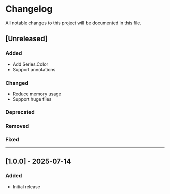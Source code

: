 # Changelog

All notable changes to this project will be documented in this file.

## [Unreleased]
### Added
- Add Series.Color
- Support annotations

### Changed
- Reduce memory usage
- Support huge files

### Deprecated

### Removed

### Fixed

---

## [1.0.0] - 2025-07-14
### Added
- Initial release
